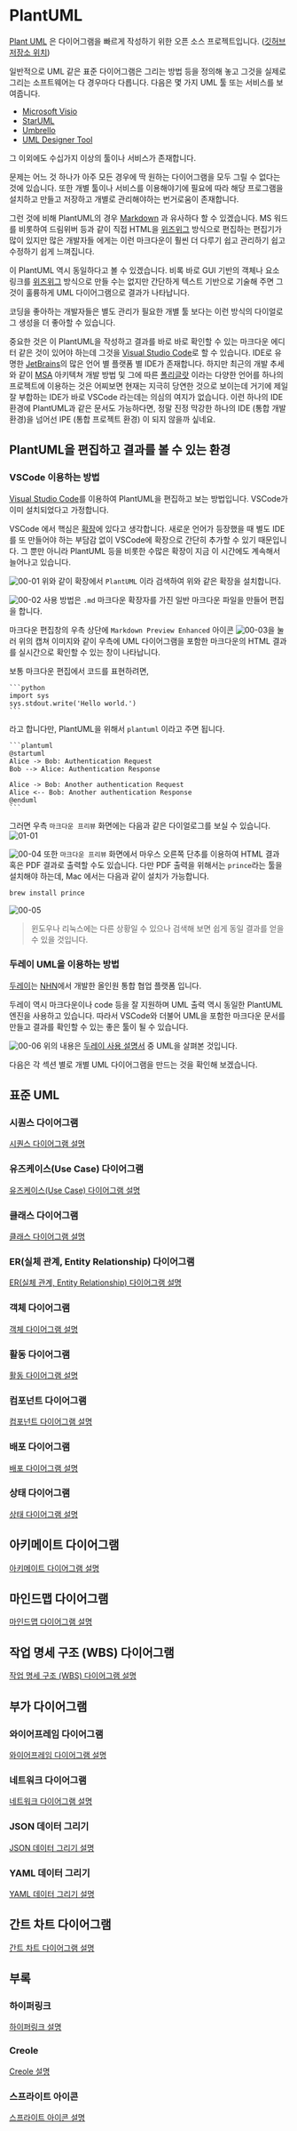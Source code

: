 # PlantUML

[Plant UML](https://plantuml.com/ko/) 은 다이어그램을 빠르게 작성하기 위한 오픈 소스 프로젝트입니다. ([깃허브 저장소 위치](https://github.com/plantuml/plantuml))

일반적으로 UML 같은 표준 다이어그램은 그리는 방법 등을 정의해 놓고 그것을 실제로 그리는 소프트웨어는 다 경우마다 다릅니다.
다음은 몇 가지 UML 툴 또는 서비스를 보여줍니다.

* [Microsoft Visio](https://guru99.live/Z5V3Ur)
* [StarUML](http://staruml.io/)
* [Umbrello](https://umbrello.kde.org/)
* [UML Designer Tool](http://www.umldesigner.org/)

그 이외에도 수십가지 이상의 툴이나 서비스가 존재합니다.

문제는 어느 것 하나가 아주 모든 경우에 딱 원하는 다이어그램을 모두 그릴 수 없다는 것에 있습니다.
또한 개별 툴이나 서비스를 이용해야기에 필요에 따라 해당 프로그램을 설치하고 만들고 저장하고 개별로 관리해야하는 번거로움이 존재합니다.

그런 것에 비해 PlantUML의 경우 [Markdown](https://ko.wikipedia.org/wiki/마크다운) 과 유사하다 할 수 있겠습니다.
MS 워드를 비롯하여 드림위버 등과 같이 직접 HTML을 [위즈위그](https://ko.wikipedia.org/wiki/위지위그) 방식으로 편집하는 편집기가 많이 있지만 많은 개발자들 에게는 이런 마크다운이 훨씬 더 다루기 쉽고 관리하기 쉽고 수정하기 쉽게 느껴집니다.

이 PlantUML 역시 동일하다고 볼 수 있겠습니다. 비록 바로 GUI 기반의 객체나 요소 링크를 [위즈위그](https://ko.wikipedia.org/wiki/위지위그) 방식으로 만들 수는 없지만 간단하게 텍스트 기반으로 기술해 주면 그것이 훌륭하게 UML 다이어그램으로 결과가 나타납니다.

코딩을 좋아하는 개발자들은 별도 관리가 필요한 개별 툴 보다는 이런 방식의 다이얼로그 생성을 더 좋아할 수 있습니다.

중요한 것은 이 PlantUML을 작성하고 결과를 바로 바로 확인할 수 있는 마크다운 에디터 같은 것이 있어야 하는데 그것을 [Visual Studio Code](https://code.visualstudio.com)로 할 수 있습니다. IDE로 유명한 [JetBrains](https://www.jetbrains.com)의 많은 언어 별 플랫폼 별 IDE가 존재합니다.
하지만 최근의 개발 추세와 같이 [MSA](https://wooaoe.tistory.com/57) 아키텍쳐 개발 방법 및 그에 따른 [폴리글랏](https://sungjk.github.io/2018/06/10/polyglot-programming.html) 이라는 다양한 언어를 하나의 프로젝트에 이용하는 것은 어찌보면 현재는 지극히 당연한 것으로 보이는데 거기에 제일 잘 부합하는 IDE가 바로 VSCode 라는데는 의심의 여지가 없습니다.
이런 하나의 IDE 환경에 PlantUML과 같은 문서도 가능하다면, 정말 진정 막강한 하나의 IDE (통합 개발 환경)을 넘어선 IPE (통합 프로젝트 환경) 이 되지 않을까 싶네요.

## PlantUML을 편집하고 결과를 볼 수 있는 환경

### VSCode 이용하는 방법
[Visual Studio Code](https://code.visualstudio.com)를 이용하여 PlantUML을 편집하고 보는 방법입니다.
VSCode가 이미 설치되었다고 가정합니다. 

VSCode 에서 핵심은 [확장](https://code.visualstudio.com/docs/editor/extension-marketplace)에 있다고 생각합니다.
새로운 언어가 등장했을 때 별도 IDE를 또 만들어야 하는 부담감 없이 VSCode에 확장으로 간단히 추가할 수 있기 때문입니다.
그 뿐만 아니라 PlantUML 등을 비롯한 수많은 확장이 지금 이 시간에도 계속해서 늘어나고 있습니다.

![00-01](Captures/00-01.png)
위와 같이 확장에서 `PlantUML` 이라 검색하여 위와 같은 확장을 설치합니다.

![00-02](Captures/00-02.png)
사용 방법은 `.md` 마크다운 확장자를 가진 일반 마크다운 파일을 만들어 편집을 합니다. 


마크다운 편집창의 우측 상단에 `Markdown Preview Enhanced` 아이콘 ![00-03](Captures/00-03.png)을 눌러 위의 캡쳐 이미지와 같이 우측에 UML 다이어그램을 포함한 마크다운의 HTML 결과를 실시간으로 확인할 수 있는 창이 나타납니다.

보통 마크다운 편집에서 코드를 표현하려면,

````
```python
import sys
sys.stdout.write('Hello world.')
```
````
라고 합니다만, PlantUML을 위해서 `plantuml` 이라고 주면 됩니다.

````
```plantuml
@startuml
Alice -> Bob: Authentication Request
Bob --> Alice: Authentication Response

Alice -> Bob: Another authentication Request
Alice <-- Bob: Another authentication Response
@enduml
```
````

그러면 우측 `마크다운 프리뷰` 화면에는 다음과 같은 다이얼로그를 보실 수 있습니다.
![01-01](Captures/01-01.png)

![00-04](Captures/00-04.png)
또한 `마크다운 프리뷰` 화면에서 마우스 오른쪽 단추를 이용하여 HTML 결과 혹은 PDF 결과로 출력할 수도 있습니다. 다만 PDF 출력을 위해서는 `prince`라는 툴을 설치해야 하는데, Mac 에서는 다음과 같이 설치가 가능합니다.

```sh
brew install prince
```
![00-05](Captures/00-05.png)

> 윈도우나 리눅스에는 다른 상황일 수 있으나 검색해 보면 쉽게 동일 결과를 얻을 수 있을 것입니다.

### 두레이 UML을 이용하는 방법
[두레이](https://dooray.com/home/)는 [NHN](https://www.nhn.com/ko/index.nhn)에서 개발한 올인원 통합 협업 플랫폼 입니다.

두레이 역시 마크다운이나 code 등을 잘 지원하며 UML 출력 역시 동일한 PlantUML 엔진을 사용하고 있습니다. 따라서 VSCode와 더불어 UML을 포함한 마크다운 문서를 만들고 결과를 확인할 수 있는 좋은 툴이 될 수 있습니다.

![00-06](Captures/00-06.png)
위의 내용은 [두레이 사용 설명서](https://dooray.com/htmls/guides/markdown_ko_KR.html) 중 UML을 살펴본 것입니다.

다음은 각 섹션 별로 개별 UML 다이어그램을 만드는 것을 확인해 보겠습니다.

## 표준 UML
### 시퀀스 다이어그램
[시퀀스 다이어그램 설명](PlantUML-01-Sequence%20Diagram.md)

### 유즈케이스(Use Case) 다이어그램
[유즈케이스(Use Case) 다이어그램 설명](PlantUML-02-UseCase%20Diagram.md)

### 클래스 다이어그램
[클래스 다이어그램 설명](PlantUML-03-Class%20Diagram.md)

### ER(실체 관계, Entity Relationship) 다이어그램
[ER(실체 관계, Entity Relationship) 다이어그램 설명](PlantUML-21-Entity%20Relationship%20Diagram.md)

### 객체 다이어그램
[객체 다이어그램 설명](PlantUML-04-Object%20Diagram.md)

### 활동 다이어그램
[활동 다이어그램 설명](PlantUML-05-Activity%20Diagram.md)

### 컴포넌트 다이어그램
[컴포넌트 다이어그램 설명](PlantUML-06-Component%20Diagram.md)

### 배포 다이어그램
[배포 다이어그램 설명](PlantUML-07-Deployment%20Diagram.md)

### 상태 다이어그램
[상태 다이어그램 설명](PlantUML-08-State%20Diagram.md)

## 아키메이트 다이어그램
[아키메이트 다이어그램 설명](PlantUML-14-Archimate%20Diagram.md)

## 마인드맵 다이어그램
[마인드맵 다이어그램 설명](PlantUML-18-MindMap.md)

## 작업 명세 구조 (WBS) 다이어그램
[작업 명세 구조 (WBS) 다이어그램 설명](PlantUML-19-Work%20Breakdown%20Structure.md)

## 부가 다이어그램
### 와이어프레임 다이어그램
[와이어프레임 다이어그램 설명](PlantUML-13-WireFrame.md)

### 네트워크 다이어그램
[네트워크 다이어그램 설명](PlantUML-12-NetworkDiagram.md)

### JSON 데이터 그리기
[JSON 데이터 그리기 설명](PlantUML-10-JSON%20Data.md)

### YAML 데이터 그리기
[YAML 데이터 그리기 설명](PlantUML-11-YAML%20Data.md)

## 간트 차트 다이어그램
[간트 차트 다이어그램 설명](PlantUML-17-Gantt%20Diagram.md)

## 부록
### 하이퍼링크
[하이퍼링크 설명](PlantUML-31-Hyperlink.md)

### Creole
[Creole 설명](PlantUML-32-Creole.md)

### 스프라이트 아이콘
[스프라이트 아이콘 설명](PlantUML-33-Sprite%20Icons.md)

